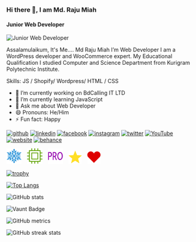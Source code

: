 ### Hi there 👋, I am Md. Raju Miah
#### Junior Web Developer
![Junior Web Developer](https://scontent.fdac41-1.fna.fbcdn.net/v/t39.30808-6/474739331_1292249442023027_5644901316094676708_n.jpg?stp=dst-jpg_s960x960_tt6&_nc_cat=110&ccb=1-7&_nc_sid=cc71e4&_nc_ohc=hNweAEha0WsQ7kNvgErjVIV&_nc_oc=AdmwdHxf5xdTwnhS0CW1Uvqgta0OzfQL09U1hpX2mJONVICNs5HsONmTH7BmrgJn3wk&_nc_zt=23&_nc_ht=scontent.fdac41-1.fna&_nc_gid=lBNjPaitdf-AMLDU8O0CkQ&oh=00_AYG0vu2fJ8Zc6-p6TGOw7oZyqB0f0KmRlG_f3UGE6Pcfpw&oe=67F1F3BC)

Assalamulaikum, It's Me....
Md Raju Miah
I’m Web Developer
I am a WordPress developer and WooCommerce expert. My Educational Qualification I studied Computer and Science Department from Kurigram Polytechnic Institute.

Skills:  JS / Shopify/ Wordpress/ HTML / CSS

- 🔭 I’m currently working on BdCalling IT LTD 
- 🌱 I’m currently learning JavaScript 
- 💬 Ask me about Web Developer 
- 😄 Pronouns: He/Him 
- ⚡ Fun fact: Happy 


[<img src='https://cdn.jsdelivr.net/npm/simple-icons@3.0.1/icons/github.svg' alt='github' height='40'>](https://github.com/https://github.com/mdrajumiahcse/)  [<img src='https://cdn.jsdelivr.net/npm/simple-icons@3.0.1/icons/linkedin.svg' alt='linkedin' height='40'>](https://www.linkedin.com/in/https://www.linkedin.com/in/mdrajumiahcse//)  [<img src='https://cdn.jsdelivr.net/npm/simple-icons@3.0.1/icons/facebook.svg' alt='facebook' height='40'>](https://www.facebook.com/https://www.facebook.com/mdrajumiahcse)  [<img src='https://cdn.jsdelivr.net/npm/simple-icons@3.0.1/icons/instagram.svg' alt='instagram' height='40'>](https://www.instagram.com/https://www.instagram.com/mdrajumiahcse/)  [<img src='https://cdn.jsdelivr.net/npm/simple-icons@3.0.1/icons/twitter.svg' alt='twitter' height='40'>](https://twitter.com/https://x.com/mdrajumiahcse)  [<img src='https://cdn.jsdelivr.net/npm/simple-icons@3.0.1/icons/youtube.svg' alt='YouTube' height='40'>](https://www.youtube.com/channel/https://www.youtube.com/@dependtechbd)  [<img src='https://cdn.jsdelivr.net/npm/simple-icons@3.0.1/icons/icloud.svg' alt='website' height='40'>](https://dev-rajuportfolio.pantheonsite.io/)  [<img src='https://cdn.jsdelivr.net/npm/simple-icons@3.0.1/icons/behance.svg' alt='behance' height='40'>](https://www.behance.net/mdrajumiahcse)  

<a href='https://archiveprogram.github.com/'><img src='https://raw.githubusercontent.com/acervenky/animated-github-badges/master/assets/acbadge.gif' width='40' height='40'></a> <a href='https://docs.github.com/en/developers'><img src='https://raw.githubusercontent.com/acervenky/animated-github-badges/master/assets/devbadge.gif' width='40' height='40'></a> <a href='https://github.com/pricing'><img src='https://raw.githubusercontent.com/acervenky/animated-github-badges/master/assets/pro.gif' width='40' height='40'></a> <a href='https://stars.github.com/'><img src='https://raw.githubusercontent.com/acervenky/animated-github-badges/master/assets/starbadge.gif' width='35' height='35'></a> <a href='https://docs.github.com/en/github/supporting-the-open-source-community-with-github-sponsors'><img src='https://raw.githubusercontent.com/acervenky/animated-github-badges/master/assets/sponsorbadge.gif' width='35' height='35'></a> 

[![trophy](https://github-profile-trophy.vercel.app/?username=https://github.com/mdrajumiahcse/)](https://github.com/ryo-ma/github-profile-trophy)

[![Top Langs](https://github-readme-stats.vercel.app/api/top-langs/?username=https://github.com/mdrajumiahcse/)](https://github.com/anuraghazra/github-readme-stats)

![GitHub stats](https://github-readme-stats.vercel.app/api?username=https://github.com/mdrajumiahcse/&show_icons=true&count_private=true)  

![Vaunt Badge](https://api.vaunt.dev/v1/github/entities/https://github.com/mdrajumiahcse//contributions?format=svg&private=true)  

![GitHub metrics](https://metrics.lecoq.io/https://github.com/mdrajumiahcse/)  

![GitHub streak stats](https://streak-stats.demolab.com/?user=https://github.com/mdrajumiahcse/)  

